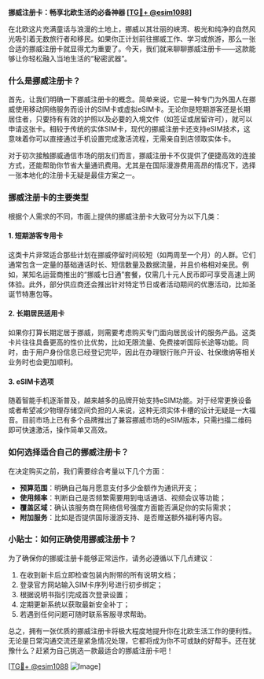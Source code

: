**挪威注册卡：畅享北欧生活的必备神器 [[TG💪+ @esim1088](https://t.me/s/esim1088)]**

在北欧这片充满童话与浪漫的土地上，挪威以其壮丽的峡湾、极光和纯净的自然风光吸引着无数旅行者和移民。如果你正计划前往挪威工作、学习或旅游，那么一张合适的挪威注册卡就显得尤为重要了。今天，我们就来聊聊挪威注册卡——这款能够让你轻松融入当地生活的“秘密武器”。

### 什么是挪威注册卡？

首先，让我们明确一下挪威注册卡的概念。简单来说，它是一种专门为外国人在挪威使用移动网络服务而设计的SIM卡或虚拟eSIM卡。无论你是短期游客还是长期居住者，只要持有有效的护照以及必要的入境文件（如签证或居留许可），就可以申请这张卡。相较于传统的实体SIM卡，现代的挪威注册卡还支持eSIM技术，这意味着你可以直接通过手机设置完成激活流程，无需亲自到店领取实体卡。

对于初次接触挪威通信市场的朋友们而言，挪威注册卡不仅提供了便捷高效的连接方式，还能帮助你节省大量通讯费用。尤其是在国际漫游费用高昂的情况下，选择一张本地化的注册卡无疑是最佳方案之一。

### 挪威注册卡的主要类型

根据个人需求的不同，市面上提供的挪威注册卡大致可分为以下几类：

#### 1. 短期游客专用卡
这类卡片非常适合那些计划在挪威停留时间较短（如两周至一个月）的人群。它们通常包含一定量的基础通话时长、短信数量及数据流量，并且价格相对亲民。例如，某知名运营商推出的“挪威七日通”套餐，仅需几十元人民币即可享受高速上网体验。此外，部分供应商还会推出针对特定节日或者活动期间的优惠活动，比如圣诞节特惠包等。

#### 2. 长期居民适用卡
如果你打算长期定居于挪威，则需要考虑购买专门面向居民设计的服务产品。这类卡片往往具备更高的性价比优势，比如无限流量、免费接听国际长途等功能。同时，由于用户身份信息已经登记完毕，因此在办理银行账户开设、社保缴纳等相关业务时也会更加顺利。

#### 3. eSIM卡选项
随着智能手机逐渐普及，越来越多的品牌开始支持eSIM功能。对于经常更换设备或者希望减少物理存储空间负担的人来说，这种无须实体卡槽的设计无疑是一大福音。目前市场上已有多个品牌推出了兼容挪威市场的eSIM版本，只需扫描二维码即可快速激活，操作简单又高效。

### 如何选择适合自己的挪威注册卡？

在决定购买之前，我们需要综合考量以下几个方面：

- **预算范围**：明确自己每月愿意支付多少金额作为通讯开支；
- **使用频率**：判断自己是否频繁需要用到电话通话、视频会议等功能；
- **覆盖区域**：确认该服务商在网络信号强度方面能否满足你的实际需求；
- **附加服务**：比如是否提供国际漫游支持、是否赠送额外福利等内容。

### 小贴士：如何正确使用挪威注册卡？

为了确保你的挪威注册卡能够正常运作，请务必遵循以下几点建议：
1. 在收到新卡后立即检查包装内附带的所有说明文档；
2. 登录官方网站输入SIM卡序列号进行初步绑定；
3. 根据说明书指引完成首次登录设置；
4. 定期更新系统以获取最新安全补丁；
5. 若遇到任何问题可随时联系客服寻求帮助。

总之，拥有一张优质的挪威注册卡将极大程度地提升你在北欧生活工作的便利性。无论是日常沟通交流还是紧急情况处理，它都将成为你不可或缺的好帮手。还在犹豫什么？赶紧为自己挑选一款最适合的挪威注册卡吧！

[[TG💪+ @esim1088](https://t.me/s/esim1088) ![Image](https://i.postimg.cc/4NQfJmqS/Snipaste-2025-05-13-00-14-12.png)]